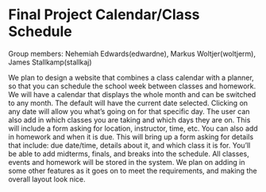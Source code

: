 ﻿# Final Project Calendar/Class Schedule

Group members: Nehemiah Edwards(edwardne), Markus Woltjer(woltjerm), James Stallkamp(stallkaj)


We plan to design a website that combines a class calendar with a planner, so that you can schedule the school week between classes and homework. We will have a calendar that displays the whole month and can be switched to any month. The default will have the current date selected. Clicking on any date will allow you what’s going on for that specific day. The user can also add in which classes you are taking and which days they are on. This will include a form asking for location, instructor, time, etc. You can also add in homework and when it is due. This will bring up a form asking for details that include: due date/time, details about it, and which class it is for. You’ll be able to add midterms, finals, and breaks into the schedule. All classes, events and homework will be stored in the system. We plan on adding in some other features as it goes on to meet the requirements, and making the overall layout look nice.
